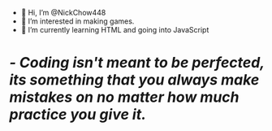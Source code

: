 - 👋 Hi, I’m @NickChow448
- 👀 I’m interested in making games.
- 🌱 I’m currently learning HTML and going into JavaScript
<h1>
  <em>
- Coding isn't meant to be perfected, its something that you always make mistakes on no matter how much practice you give it.
  </em>
 </h1>

<!---
NickChow448/NickChow448 is a ✨ special ✨ repository because its `README.md` (this file) appears on your GitHub profile.
You can click the Preview link to take a look at your changes.
--->
